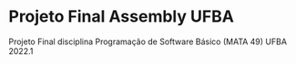 # Projeto Final Assembly UFBA
Projeto Final disciplina Programação de Software Básico (MATA 49) UFBA 2022.1
